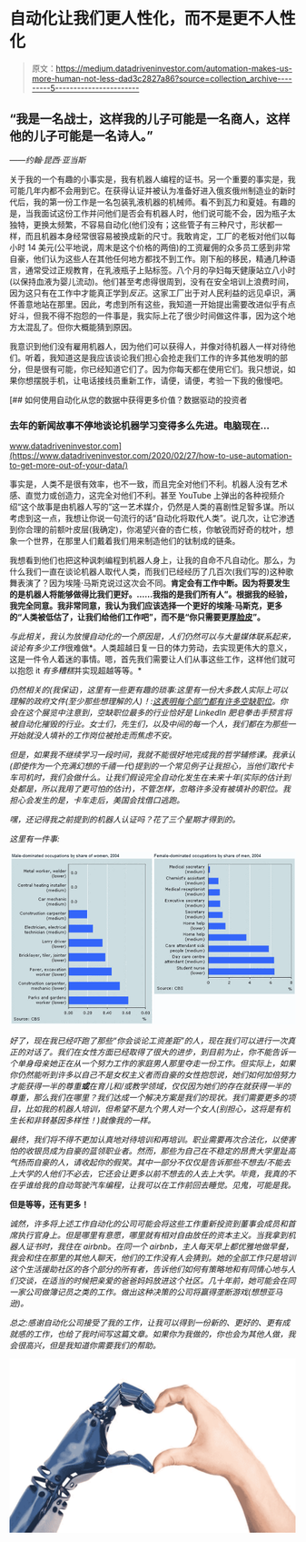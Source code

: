 # 自动化让我们更人性化，而不是更不人性化

> 原文：<https://medium.datadriveninvestor.com/automation-makes-us-more-human-not-less-dad3c2827a86?source=collection_archive---------5----------------------->

## “我是一名战士，这样我的儿子可能是一名商人，这样他的儿子可能是一名诗人。”

*――约翰·昆西·亚当斯*

关于我的一个有趣的小事实是，我有机器人编程的证书。另一个重要的事实是，我可能几年内都不会用到它。在获得认证并被认为准备好进入俄亥俄州制造业的新时代后，我的第一份工作是一名包装乳液机器的机械师。看不到瓦力和夏娃。有趣的是，当我面试这份工作并问他们是否会有机器人时，他们说可能不会，因为瓶子太独特，更换太频繁，不容易自动化(他们没有；这些管子有三种尺寸，形状都一样，而且机器本身经常很容易被换成新的尺寸。我敢肯定，工厂的老板对他们以每小时 14 美元(公平地说，周末是这个价格的两倍)的工资雇佣的众多员工感到非常自豪，他们认为这些人在其他任何地方都找不到工作。刚下船的移民，精通几种语言，通常受过正规教育，在乳液瓶子上贴标签。八个月的孕妇每天健康站立八小时(以保持血液为婴儿流动)。他们甚至考虑得很周到，没有在安全培训上浪费时间，因为这只有在工作中才能真正学到*反正*。这家工厂出于对人民利益的远见卓识，满怀善意地站在那里。因此，考虑到所有这些，我知道一开始提出需要改进似乎有点好斗，但我不得不抱怨的一件事是，我实际上花了很少时间做这件事，因为这个地方太混乱了。但你大概能猜到原因。

我意识到他们没有雇用机器人，因为他们可以获得人，并像对待机器人一样对待他们。听着，我知道这是我应该谈论我们担心会抢走我们工作的许多其他发明的部分，但是很有可能，你已经知道它们了。因为你每天都在使用它们。我只想说，如果你想摆脱手机，让电话接线员重新工作，请便，请便，考验一下我的傲慢吧。

[](https://www.datadriveninvestor.com/2020/02/27/how-to-use-automation-to-get-more-out-of-your-data/) [## 如何使用自动化从您的数据中获得更多价值？数据驱动的投资者

### 去年的新闻故事不停地谈论机器学习变得多么先进。电脑现在…

www.datadriveninvestor.com](https://www.datadriveninvestor.com/2020/02/27/how-to-use-automation-to-get-more-out-of-your-data/) 

事实是，人类不是很有效率，也不一致，而且完全对他们不利。机器人没有艺术感、直觉力或创造力，这完全对他们不利。甚至 YouTube 上弹出的各种视频介绍“这个故事是由机器人写的”这一艺术媒介，仍然是人类的喜剧性足智多谋。所以考虑到这一点，我想让你说一句流行的话“自动化将取代人类”。说几次，让它渗透到你合理的前额叶皮层(我确定)，你渴望兴奋的杏仁核，你敏锐而好奇的枕叶，想象一个世界，在那里人们戴着我们用来制造他们的钛制成的链条。

我想看到他们也把这种讽刺编程到机器人身上，让我的自命不凡自动化。那么，为什么我们一直在谈论机器人取代人类，而我们已经经历了几百次(我们写的)这种歌舞表演了？因为埃隆·马斯克说过这次会不同。**肯定会有工作中断。因为将要发生的是机器人将能够做得比我们更好。……我指的是我们所有人”。根据我的经验，我完全同意。我非常同意，我认为我们应该选择一个更好的埃隆·马斯克，更多的“人类被低估了，让我们给他们工作吧”，而不是“你只需要更[厚脸皮](https://www.theverge.com/2018/11/30/18119832/tesla-elon-musk-discrimination-harassment-racism)”。**

*与此相关，我认为放慢自动化的一个原因是，人们仍然可以与大量媒体联系起来，谈论有多少工作*很难做*。人类超越日复一日的体力劳动，去实现更伟大的意义，这是一件令人着迷的事情。嗯，首先我们需要让人们从事这些工作，这样他们就可以抱怨 it *有多糟糕*并实现超越等等。*

*仍然相关的(我保证)，这里有一些更有趣的琐事:这里有一份大多数人实际上可以理解的政府文件(至少那些想理解的人)！:[这表明每个部门都有许多空缺职位](https://www.bls.gov/news.release/jolts.t01.htm)。你会在这个展览中注意到，空缺职位最多的行业恰好是 LinkedIn 肥皂拳击手预言将被自动化摧毁的行业。女士们，先生们，以及中间的每一个人，我们都在为那些一开始就没人填补的工作岗位被抢走而焦虑不安。*

*但是，如果我不继续学习一段时间，我就不能很好地完成我的哲学辅修课。我承认(即使作为一个充满幻想的千禧一代)提到的一个常见例子让我担心，当他们取代卡车司机时，我们会做什么。让我们假设完全自动化发生在未来十年(实际的估计到处都是，所以我用了更可怕的估计)，不管怎样，忽略许多没有被填补的职位。我担心会发生的是，卡车走后，美国会找借口逃跑。*

*嘿，还记得我之前提到的机器人认证吗？花了三个星期才得到的。*

*这里有一件事:*

*![](img/b9ed5ac3e6086fa01d1863bf6e0f0b26.png)*

*好了，现在我已经吓跑了那些“你会谈论工资差距”的人，现在我们可以进行一次真正的对话了。我们在女性方面已经取得了很大的进步，到目前为止，你不能告诉一个单身母亲她正在从一个努力工作的家庭男人那里夺走一份工作。但实际上，如果你仍然能听到许多以自己不是女权主义者而自豪的女性抱怨说，她们如何加倍努力才能获得一半的尊重**或**在育儿和/或教学领域，仅仅因为她们的存在就获得一半的尊重，那么我们在哪里？我们达成一个解决方案是我们的现状。我们需要更多的项目，比如我的机器人培训，但希望不是九个男人对一个女人(别担心，这将是有机生长和非转基因多样性！)就像我的一样。*

*最终，我们将不得不更加认真地对待培训和再培训。职业需要再次合法化，以使害怕的收银员成为自豪的蓝领职业者。然而，那些为自己在不稳定的昂贵大学里趾高气扬而自豪的人，请收起你的假笑。其中一部分不仅仅是告诉那些不想去/不能去上大学的人他们不必去，它还会让更多以前不想去的人去上大学。毕竟，我真的不在乎谁给我的自动驾驶汽车编程，让我可以在工作前回去睡觉。见鬼，可能是我。*

****但是等等，还有更多！****

*诚然，许多将上述工作自动化的公司可能会将这些工作重新投资到董事会成员和首席执行官身上。但是哪里有意愿，哪里就有相对自由放任的资本主义。当我拿到机器人证书时，我住在 airbnb。在同一个 airbnb，主人每天早上都优雅地做早餐，我会和住在那里的其他人聊天，他们的工作没有人会猜到。她的全部工作只是培训这个生活援助社区的各个部分的所有者，告诉他们如何有策略地和有同情心地与人们交谈，在适当的时候把亲爱的爸爸妈妈放进这个社区。几十年前，她可能会在同一家公司做簿记员之类的工作。做出这种决策的公司将赢得垄断游戏(想想亚马逊)。*

*总之:感谢自动化公司接受了我的工作，让我可以得到一份新的、更好的、更有成就感的工作，也给了我时间写这篇文章。如果你为我做的，你也会为其他人做，我会很高兴，但是我知道你需要我们的帮助。*

*![](img/4cc401c88a99a743732e9d1a6b2edf42.png)*